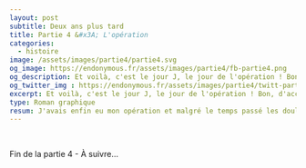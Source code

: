 ```yaml
---
layout: post
subtitle: Deux ans plus tard
title: Partie 4 &#x3A; L'opération
categories:
  - histoire
image: /assets/images/partie4/partie4.svg
og_image: https://endonymous.fr/assets/images/partie4/fb-partie4.png
og_description: Et voilà, c'est le jour J, le jour de l'opération ! Bon, d'accord je n'ai fait que dormir pendant cette opération. On pourrait alors croire que je n'ai pas grand chose à raconter mais détrompe-toi très cher lecteur car il m'arrive toujours des crasses ! Voici la partie 4 de Deux ans plus tard.
og_twitter_img : https://endonymous.fr/assets/images/partie4/twitt-partie4.png
excerpt: Et voilà, c'est le jour J, le jour de l'opération ! Bon, d'accord je n'ai fait que dormir pendant cette opération. On pourrait alors croire que je n'ai pas grand chose à raconter mais détrompe-toi très cher lecteur car il m'arrive toujours des crasses ! Voici la partie 4 de <em>Deux ans plus tard</em>.
type: Roman graphique
resum: J'avais enfin eu mon opération et malgré le temps passé les douleurs restaient. J'avais espéré qu'elle me permettre de retrouver une vie plus normale. Pleine d'interrogation j'étais retournée voir mon chirurgien gynécologue et ce dernier a trouvé le moyen de me faire comprendre le mot "chronique" dans maladie chronique de la plus douce des manières.
---
```


<div>
    <img class="img-fluid" src="/assets/images/partie4/04- (1).png" alt="">
    <img class="img-fluid" src="/assets/images/partie4/04- (2).png" alt="">
    <img class="img-fluid" src="/assets/images/partie4/04- (3).png" alt="">
    <img class="img-fluid" src="/assets/images/partie4/04- (4).png" alt="">
    <img class="img-fluid" src="/assets/images/partie4/04- (5).png" alt="">
    <img class="img-fluid" src="/assets/images/partie4/04- (6).png" alt="">
    <img class="img-fluid" src="/assets/images/partie4/04- (7).png" alt="">
    <img class="img-fluid" src="/assets/images/partie4/04- (8).png" alt="">
    <img class="img-fluid" src="/assets/images/partie4/04- (9).png" alt="">
    <img class="img-fluid" src="/assets/images/partie4/04- (10).png" alt="">
    <img class="img-fluid" src="/assets/images/partie4/04- (11).png" alt="">
    <img class="img-fluid" src="/assets/images/partie4/04- (12).png" alt="">
    <img class="img-fluid" src="/assets/images/partie4/04- (13).png" alt="">
    <img class="img-fluid" src="/assets/images/partie4/04- (14).png" alt="">
    <img class="img-fluid" src="/assets/images/partie4/04- (15).png" alt="">
    <img class="img-fluid" src="/assets/images/partie4/04- (16).png" alt="">
    <img class="img-fluid" src="/assets/images/partie4/04- (17).png" alt="">
    <img class="img-fluid" src="/assets/images/partie4/04- (18).png" alt="">
    <img class="img-fluid" src="/assets/images/partie4/04- (19).png" alt="">
    <img class="img-fluid" src="/assets/images/partie4/04- (20).png" alt="">
    <img class="img-fluid" src="/assets/images/partie4/04- (21).png" alt="">
    <img class="img-fluid" src="/assets/images/partie4/04- (22).png" alt="">
    <img class="img-fluid" src="/assets/images/partie4/04- (23).png" alt="">
    <img class="img-fluid" src="/assets/images/partie4/04- (24).png" alt="">
    <img class="img-fluid" src="/assets/images/partie4/04- (25).png" alt="">
    <img class="img-fluid" src="/assets/images/partie4/04- (26).png" alt="">
    <img class="img-fluid" src="/assets/images/partie4/04- (27).png" alt="">
</div>
<div class="bd">
    <p class="asuivre">Fin de la partie 4 - À suivre…</p>
</div>


